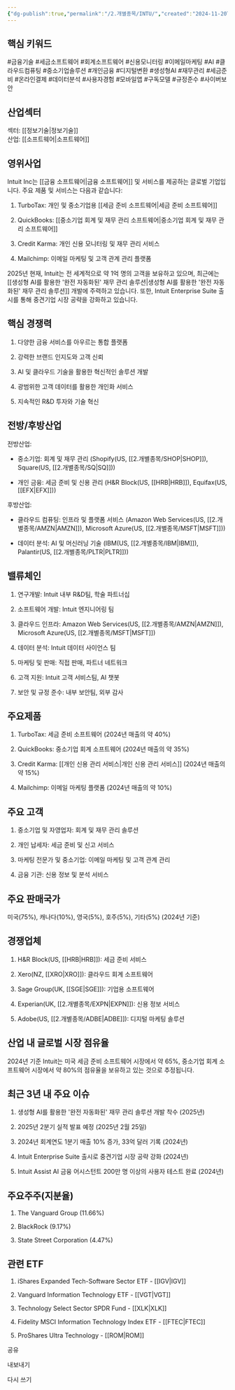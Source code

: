 ```yaml
---
{"dg-publish":true,"permalink":"/2.개별종목/INTU/","created":"2024-11-20T11:08:52.385+09:00","updated":"2025-07-29T21:37:04.768+09:00"}
---
```


## 핵심 키워드

#금융기술 #세금소프트웨어 #회계소프트웨어 #신용모니터링 #이메일마케팅 #AI #클라우드컴퓨팅 #중소기업솔루션 #개인금융 #디지털변환 #생성형AI #재무관리 #세금준비 #온라인결제 #데이터분석 #사용자경험 #모바일앱 #구독모델 #규정준수 #사이버보안

## 산업섹터

섹터: [[정보기술\|정보기술]]  
산업: [[소프트웨어\|소프트웨어]]

## 영위사업

Intuit Inc는 [[금융 소프트웨어\|금융 소프트웨어]] 및 서비스를 제공하는 글로벌 기업입니다. 주요 제품 및 서비스는 다음과 같습니다:

1. TurboTax: 개인 및 중소기업용 [[세금 준비 소프트웨어\|세금 준비 소프트웨어]]
    
2. QuickBooks: [[중소기업 회계 및 재무 관리 소프트웨어\|중소기업 회계 및 재무 관리 소프트웨어]]
    
3. Credit Karma: 개인 신용 모니터링 및 재무 관리 서비스
    
4. Mailchimp: 이메일 마케팅 및 고객 관계 관리 플랫폼
    

2025년 현재, Intuit는 전 세계적으로 약 1억 명의 고객을 보유하고 있으며, 최근에는 [[생성형 AI를 활용한 '완전 자동화된' 재무 관리 솔루션\|생성형 AI를 활용한 '완전 자동화된' 재무 관리 솔루션]] 개발에 주력하고 있습니다. 또한, Intuit Enterprise Suite 출시를 통해 중견기업 시장 공략을 강화하고 있습니다.

## 핵심 경쟁력

1. 다양한 금융 서비스를 아우르는 통합 플랫폼
    
2. 강력한 브랜드 인지도와 고객 신뢰
    
3. AI 및 클라우드 기술을 활용한 혁신적인 솔루션 개발
    
4. 광범위한 고객 데이터를 활용한 개인화 서비스
    
5. 지속적인 R&D 투자와 기술 혁신
    

## 전방/후방산업

전방산업:

- 중소기업: 회계 및 재무 관리 (Shopify(US, [[2.개별종목/SHOP\|SHOP]]), Square(US, [[2.개별종목/SQ\|SQ]]))
    
- 개인 금융: 세금 준비 및 신용 관리 (H&R Block(US, [[HRB\|HRB]]), Equifax(US, [[EFX\|EFX]]))
    

후방산업:

- 클라우드 컴퓨팅: 인프라 및 플랫폼 서비스 (Amazon Web Services(US, [[2.개별종목/AMZN\|AMZN]]), Microsoft Azure(US, [[2.개별종목/MSFT\|MSFT]]))
    
- 데이터 분석: AI 및 머신러닝 기술 (IBM(US, [[2.개별종목/IBM\|IBM]]), Palantir(US, [[2.개별종목/PLTR\|PLTR]]))
    

## 밸류체인

1. 연구개발: Intuit 내부 R&D팀, 학술 파트너십
    
2. 소프트웨어 개발: Intuit 엔지니어링 팀
    
3. 클라우드 인프라: Amazon Web Services(US, [[2.개별종목/AMZN\|AMZN]]), Microsoft Azure(US, [[2.개별종목/MSFT\|MSFT]])
    
4. 데이터 분석: Intuit 데이터 사이언스 팀
    
5. 마케팅 및 판매: 직접 판매, 파트너 네트워크
    
6. 고객 지원: Intuit 고객 서비스팀, AI 챗봇
    
7. 보안 및 규정 준수: 내부 보안팀, 외부 감사
    

## 주요제품

1. TurboTax: 세금 준비 소프트웨어 (2024년 매출의 약 40%)
    
2. QuickBooks: 중소기업 회계 소프트웨어 (2024년 매출의 약 35%)
    
3. Credit Karma: [[개인 신용 관리 서비스\|개인 신용 관리 서비스]] (2024년 매출의 약 15%)
    
4. Mailchimp: 이메일 마케팅 플랫폼 (2024년 매출의 약 10%)
    

## 주요 고객

1. 중소기업 및 자영업자: 회계 및 재무 관리 솔루션
    
2. 개인 납세자: 세금 준비 및 신고 서비스
    
3. 마케팅 전문가 및 중소기업: 이메일 마케팅 및 고객 관계 관리
    
4. 금융 기관: 신용 정보 및 분석 서비스
    

## 주요 판매국가

미국(75%), 캐나다(10%), 영국(5%), 호주(5%), 기타(5%) (2024년 기준)

## 경쟁업체

1. H&R Block(US, [[HRB\|HRB]]): 세금 준비 서비스
    
2. Xero(NZ, [[XRO\|XRO]]): 클라우드 회계 소프트웨어
    
3. Sage Group(UK, [[SGE\|SGE]]): 기업용 소프트웨어
    
4. Experian(UK, [[2.개별종목/EXPN\|EXPN]]): 신용 정보 서비스
    
5. Adobe(US, [[2.개별종목/ADBE\|ADBE]]): 디지털 마케팅 솔루션
    

## 산업 내 글로벌 시장 점유율

2024년 기준 Intuit는 미국 세금 준비 소프트웨어 시장에서 약 65%, 중소기업 회계 소프트웨어 시장에서 약 80%의 점유율을 보유하고 있는 것으로 추정됩니다.

## 최근 3년 내 주요 이슈

1. 생성형 AI를 활용한 '완전 자동화된' 재무 관리 솔루션 개발 착수 (2025년)
    
2. 2025년 2분기 실적 발표 예정 (2025년 2월 25일)
    
3. 2024년 회계연도 1분기 매출 10% 증가, 33억 달러 기록 (2024년)
    
4. Intuit Enterprise Suite 출시로 중견기업 시장 공략 강화 (2024년)
    
5. Intuit Assist AI 금융 어시스턴트 200만 명 이상의 사용자 테스트 완료 (2024년)
    

## 주요주주(지분율)

1. The Vanguard Group (11.66%)
    
2. BlackRock (9.17%)
    
3. State Street Corporation (4.47%)
    

## 관련 ETF

1. iShares Expanded Tech-Software Sector ETF - [[IGV\|IGV]]
    
2. Vanguard Information Technology ETF - [[VGT\|VGT]]
    
3. Technology Select Sector SPDR Fund - [[XLK\|XLK]]
    
4. Fidelity MSCI Information Technology Index ETF - [[FTEC\|FTEC]]
    
5. ProShares Ultra Technology - [[ROM\|ROM]]
    

공유

내보내기

다시 쓰기